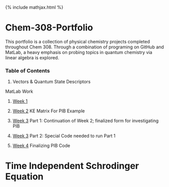 {% include mathjax.html %}

# Chem-308-Portfolio
This portfolio is a collection of physical chemistry projects completed throughout Chem 308. Through a combination of programing on GitHub and MatLab, a heavy emphasis on probing topics in quantum chemistry via linear algebra is explored. 

### Table of Contents

1. Vectors & Quantum State Descriptors 

MatLab Work

1. [Week 1](/MatLab-Week-1.md)

1. [Week 2](/MatLab-Week-2.md)
  KE Matrix For PIB Example 

1. [Week 3](/MatLab-Week-3-Pt-1.md) Part 1: Continuation of Week 2; finalized form for investigating PIB
1. [Week 3](/MatLab-Week-3-Pt-II.md) Part 2: Special Code needed to run Part 1
  
1. [Week 4](/MatLab-Week-4.md) Finalizing PIB Code

# Time Independent Schrodinger Equation
